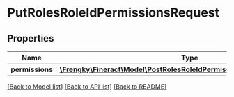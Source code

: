 # PutRolesRoleIdPermissionsRequest

## Properties
Name | Type | Description | Notes
------------ | ------------- | ------------- | -------------
**permissions** | [**\Frengky\Fineract\Model\PostRolesRoleIdPermissionsResponsePermissions**](PostRolesRoleIdPermissionsResponsePermissions.md) |  | [optional] 

[[Back to Model list]](../../README.md#documentation-for-models) [[Back to API list]](../../README.md#documentation-for-api-endpoints) [[Back to README]](../../README.md)

